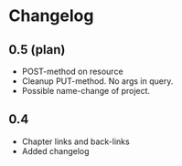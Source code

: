 # Changelog

## 0.5 (plan)
- POST-method on resource
- Cleanup PUT-method. No args in query.
- Possible name-change of project.

## 0.4
- Chapter links and back-links
- Added changelog
